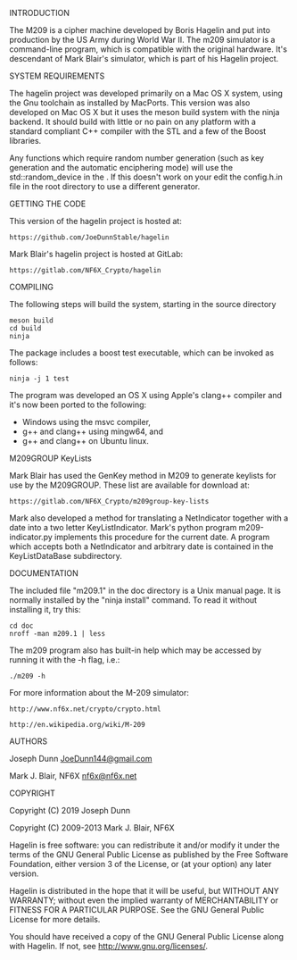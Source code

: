 INTRODUCTION

The M209 is a cipher machine developed by Boris Hagelin and put into
production by the US Army during World War II. The m209 simulator is a 
command-line program, which is compatible with the original hardware.
It's descendant of Mark Blair's simulator, which is part of his Hagelin project.

SYSTEM REQUIREMENTS

The hagelin project was developed primarily on a Mac OS X system,
using the Gnu toolchain as installed by MacPorts. This version was also
developed on Mac OS X but it uses the meson build system with the ninja
backend.  It should build with little or no pain on any platform with a
standard compliant C++ compiler with the STL and a few of the Boost libraries.

Any functions which require random number generation (such as key
generation and the automatic enciphering mode) will use the
std::random_device in the <random>.  If this doesn't work on your
edit the config.h.in file in the root directory to use a different generator.

GETTING THE CODE

This version of the hagelin project is hosted at:

    https://github.com/JoeDunnStable/hagelin

Mark Blair's hagelin project is hosted at GitLab:

    https://gitlab.com/NF6X_Crypto/hagelin

COMPILING

The following steps will build the system, starting in the source directory

    meson build
    cd build
    ninja
    
The package includes a boost test executable, which can be invoked as 
follows:

    ninja -j 1 test
    
The program was developed an OS X using Apple's clang++ compiler and it's
now been ported to the following:

* Windows using the msvc compiler, 
* g++ and clang++ using mingw64, and
* g++ and clang++ on Ubuntu linux.

M209GROUP KeyLists

Mark Blair has used the GenKey method in M209 to generate keylists for use by
the M209GROUP.  These list are available for download at:

    https://gitlab.com/NF6X_Crypto/m209group-key-lists

Mark also developed a method for translating a NetIndicator together with a date
into a two letter KeyListIndicator.  Mark's python program m209-indicator.py implements
this procedure for the current date.  A program which accepts both a NetIndicator and 
arbitrary date is contained in the KeyListDataBase subdirectory.

DOCUMENTATION

The included file "m209.1" in the doc directory is a Unix manual page. It is normally
installed by the "ninja install" command. To read it without
installing it, try this:

    cd doc
    nroff -man m209.1 | less

The m209 program also has built-in help which may be accessed by
running it with the -h flag, i.e.:

    ./m209 -h

For more information about the M-209 simulator:

    http://www.nf6x.net/crypto/crypto.html

    http://en.wikipedia.org/wiki/M-209

AUTHORS

Joseph Dunn <JoeDunn144@gmail.com>

Mark J. Blair, NF6X <nf6x@nf6x.net>

COPYRIGHT

Copyright (C) 2019 Joseph Dunn

Copyright (C) 2009-2013 Mark J. Blair, NF6X

Hagelin is free software: you can redistribute it and/or modify it
under the terms of the GNU General Public License as published by
the Free Software Foundation, either version 3 of the License, or
(at your option) any later version.
 
Hagelin is distributed in the hope that it will be useful,
but WITHOUT ANY WARRANTY; without even the implied warranty of
MERCHANTABILITY or FITNESS FOR A PARTICULAR PURPOSE.  See the
GNU General Public License for more details.
 
You should have received a copy of the GNU General Public License
along with Hagelin.  If not, see <http://www.gnu.org/licenses/>.

